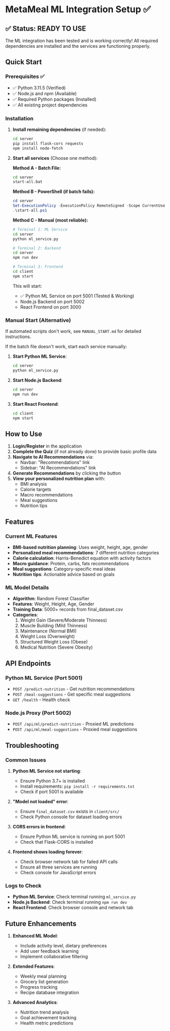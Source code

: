 # MetaMeal ML Integration Setup ✅

## ✅ Status: READY TO USE

The ML integration has been tested and is working correctly! All required dependencies are installed and the services are functioning properly.

## Quick Start

### Prerequisites ✅
- ✅ Python 3.11.5 (Verified)
- ✅ Node.js and npm (Available)
- ✅ Required Python packages (Installed)
- ✅ All existing project dependencies

### Installation

1. **Install remaining dependencies** (if needed):
   ```bash
   cd server
   pip install flask-cors requests
   npm install node-fetch
   ```

2. **Start all services** (Choose one method):

   **Method A - Batch File:**
   ```bash
   cd server
   start-all.bat
   ```

   **Method B - PowerShell (if batch fails):**
   ```powershell
   cd server
   Set-ExecutionPolicy -ExecutionPolicy RemoteSigned -Scope CurrentUser
   .\start-all.ps1
   ```

   **Method C - Manual (most reliable):**
   ```bash
   # Terminal 1: ML Service
   cd server
   python ml_service.py

   # Terminal 2: Backend
   cd server  
   npm run dev

   # Terminal 3: Frontend
   cd client
   npm start
   ```

   This will start:
   - ✅ Python ML Service on port 5001 (Tested & Working)
   - Node.js Backend on port 5002
   - React Frontend on port 3000

### Manual Start (Alternative)

If automated scripts don't work, see `MANUAL_START.md` for detailed instructions.

If the batch file doesn't work, start each service manually:

1. **Start Python ML Service**:
   ```bash
   cd server
   python ml_service.py
   ```

2. **Start Node.js Backend**:
   ```bash
   cd server
   npm run dev
   ```

3. **Start React Frontend**:
   ```bash
   cd client
   npm start
   ```

## How to Use

1. **Login/Register** in the application
2. **Complete the Quiz** (if not already done) to provide basic profile data
3. **Navigate to AI Recommendations** via:
   - Navbar: "Recommendations" link
   - Sidebar: "AI Recommendations" link
4. **Generate Recommendations** by clicking the button
5. **View your personalized nutrition plan** with:
   - BMI analysis
   - Calorie targets
   - Macro recommendations
   - Meal suggestions
   - Nutrition tips

## Features

### Current ML Features
- **BMI-based nutrition planning**: Uses weight, height, age, gender
- **Personalized meal recommendations**: 7 different nutrition categories
- **Calorie calculation**: Harris-Benedict equation with activity factors
- **Macro guidance**: Protein, carbs, fats recommendations
- **Meal suggestions**: Category-specific meal ideas
- **Nutrition tips**: Actionable advice based on goals

### ML Model Details
- **Algorithm**: Random Forest Classifier
- **Features**: Weight, Height, Age, Gender
- **Training Data**: 5000+ records from final_dataset.csv
- **Categories**: 
  1. Weight Gain (Severe/Moderate Thinness)
  2. Muscle Building (Mild Thinness)  
  3. Maintenance (Normal BMI)
  4. Weight Loss (Overweight)
  5. Structured Weight Loss (Obese)
  6. Medical Nutrition (Severe Obesity)

## API Endpoints

### Python ML Service (Port 5001)
- `POST /predict-nutrition` - Get nutrition recommendations
- `POST /meal-suggestions` - Get specific meal suggestions
- `GET /health` - Health check

### Node.js Proxy (Port 5002)
- `POST /api/ml/predict-nutrition` - Proxied ML predictions
- `POST /api/ml/meal-suggestions` - Proxied meal suggestions

## Troubleshooting

### Common Issues

1. **Python ML Service not starting**:
   - Ensure Python 3.7+ is installed
   - Install requirements: `pip install -r requirements.txt`
   - Check if port 5001 is available

2. **"Model not loaded" error**:
   - Ensure `final_dataset.csv` exists in `client/src/`
   - Check Python console for dataset loading errors

3. **CORS errors in frontend**:
   - Ensure Python ML service is running on port 5001
   - Check that Flask-CORS is installed

4. **Frontend shows loading forever**:
   - Check browser network tab for failed API calls
   - Ensure all three services are running
   - Check console for JavaScript errors

### Logs to Check
- **Python ML Service**: Check terminal running `ml_service.py`
- **Node.js Backend**: Check terminal running `npm run dev`
- **React Frontend**: Check browser console and network tab

## Future Enhancements

1. **Enhanced ML Model**:
   - Include activity level, dietary preferences
   - Add user feedback learning
   - Implement collaborative filtering

2. **Extended Features**:
   - Weekly meal planning
   - Grocery list generation
   - Progress tracking
   - Recipe database integration

3. **Advanced Analytics**:
   - Nutrition trend analysis
   - Goal achievement tracking
   - Health metric predictions
